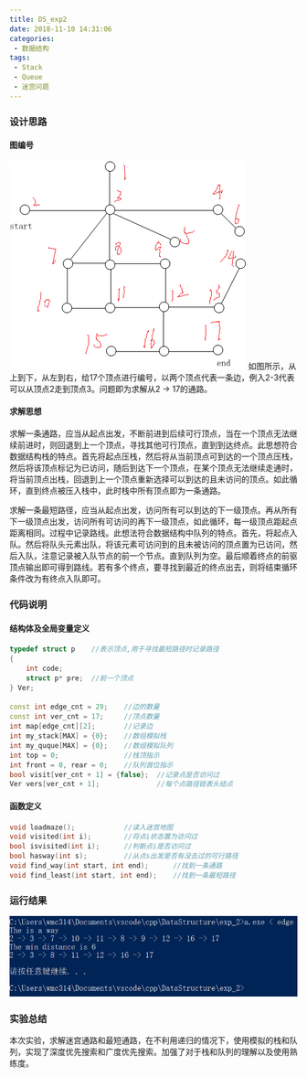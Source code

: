 ```yaml
---
title: DS_exp2
date: 2018-11-10 14:31:06
categories:
 - 数据结构
tags:
 - Stack
 - Queue
 - 迷宫问题
---
```

### 设计思路
<!--more-->
#### 图编号
![图编号](DS_exp2/graph.png)
如图所示，从上到下，从左到右，给17个顶点进行编号，以两个顶点代表一条边，例入2-3代表可以从顶点2走到顶点3。问题即为求解从2 -> 17的通路。
#### 求解思想
求解一条通路，应当从起点出发，不断前进到后续可行顶点，当在一个顶点无法继续前进时，则回退到上一个顶点，寻找其他可行顶点，直到到达终点。此思想符合数据结构栈的特点。首先将起点压栈，然后将从当前顶点可到达的一个顶点压栈，然后将该顶点标记为已访问，随后到达下一个顶点，在某个顶点无法继续走通时，将当前顶点出栈，回退到上一个顶点重新选择可以到达的且未访问的顶点。如此循环，直到终点被压入栈中，此时栈中所有顶点即为一条通路。

求解一条最短路径，应当从起点出发，访问所有可以到达的下一级顶点。再从所有下一级顶点出发，访问所有可访问的再下一级顶点，如此循环，每一级顶点距起点距离相同。过程中记录路线。此想法符合数据结构中队列的特点。首先，将起点入队。然后将队头元素出队，将该元素可访问到的且未被访问的顶点置为已访问，然后入队，注意记录被入队节点的前一个节点。直到队列为空。最后顺着终点的前驱顶点输出即可得到路线。若有多个终点，要寻找到最近的终点出去，则将结束循环条件改为有终点入队即可。

### 代码说明
#### 结构体及全局变量定义
```cpp
typedef struct p    //表示顶点,用于寻找最短路径时记录路径
{
    int code;
    struct p* pre;  //前一个顶点
} Ver;

const int edge_cnt = 29;    //边的数量
const int ver_cnt = 17;     //顶点数量
int map[edge_cnt][2];       //记录边
int my_stack[MAX] = {0};    //数组模拟栈
int my_quque[MAX] = {0};    //数组模拟队列
int top = 0;                //栈顶指示
int front = 0, rear = 0;    //队列首位指示
bool visit[ver_cnt + 1] = {false};  //记录点是否访问过
Ver vers[ver_cnt + 1];              //每个点路径链表头结点
```
#### 函数定义
```cpp
void loadmaze();            //读入迷宫地图
void visited(int i);        //将点i状态置为访问过
bool isvisited(int i);      //判断点i是否访问过
bool hasway(int s);         //从点s出发是否有没去过的可行路径
void find_way(int start, int end);      //找到一条通路
void find_least(int start, int end);    //找到一条最短路径
```

### 运行结果
![运行结果](DS_exp2/ret.png)
### 实验总结
本次实验，求解迷宫通路和最短通路，在不利用递归的情况下，使用模拟的栈和队列，实现了深度优先搜索和广度优先搜索。加强了对于栈和队列的理解以及使用熟练度。

